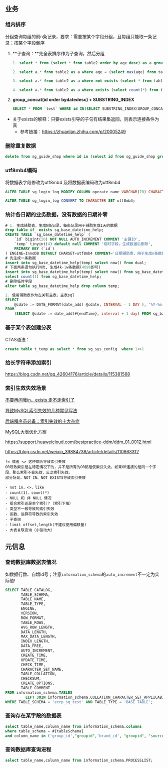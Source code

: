 ## 业务



### 组内排序

分组查询每组的前n条记录，要求：需要按某个字段分组，且每组只能取一条记录；按某个字段倒序

1. **子查询：**先全表排序作为子查询，然后分组

   ```sql
   1. select * from (select * from table2 order by age desc) as a group by a.table1_id
   
   2. select a.* from table2 as a where age = (select max(age) from table2 where a.table1_id=table1_id)
   
   3. select a.* from table2 as a where not exists (select * from table2 where table1_id=a.table1_id and age>a.age)
   
   4. select a.* from table2 as a where exists (select count(*) from table2 where table1_id=a.table1_id and age>a.age having count(*)=0)
   ```

2. **group_concat(id order bydatedesc) + SUBSTRING_INDEX**

   ```sql
   SELECT * FROM `test` WHERE id IN(SELECT SUBSTRING_INDEX(GROUP_CONCAT(id ORDER BY `date` DESC)
   ```



- 关于exists的解释：只要exists引导的子句有结果集返回，则表示连接条件为真
  - 参考链接：https://zhuanlan.zhihu.com/p/20005249



### 删除重复数据

```sql
delete from sg_guide_shop where id in (select id from sg_guide_shop group by guide_id,shop_id having count(id) > 1) and id not in (select min(id) from sg_guide_shop group by guide_id,shop_id  having count(id)>1);
```



### utf8mb4编码

将数据表字段修改为utf8mb4 及将数据表编码改为utf8mb4

```sql
ALTER TABLE sg_login_log MODIFY COLUMN operate_name VARCHAR(70) CHARACTER SET utf8mb4 COLLATE utf8mb4_unicode_ci DEFAULT NULL COMMENT "操作人";

ALTER TABLE sg_login_log CONVERT TO CHARACTER SET utf8mb4;
```



###  统计各日期的业务数据，没有数据的日期补零

```sql
# 1. 生成辅助表，生成N条记录，每条记录用于辅助生成1天的数据
drop table if  exists sg_base_datetime_help;
CREATE TABLE `sg_base_datetime_help` (
    `id` bigint(20) NOT NULL AUTO_INCREMENT COMMENT '主键ID',
    `temp` tinyint(4) default null COMMENT '临时字段，生成数据后删除',
    PRIMARY KEY (`id`)
) ENGINE=InnoDB DEFAULT CHARSET=utf8mb4 COMMENT='日期辅助表，用于生成n条数据';
# 先生成一条数据
insert into sg_base_datetime_help(temp) select now() from dual;
# 下面两条语句执行N次, 生成4k-1w条数据(4096即可)
insert into sg_base_datetime_help(temp) select now() from sg_base_datetime_help;
select count(1) from sg_base_datetime_help;
# 删除临时字段
alter table sg_base_datetime_help drop column temp;

2. 使用辅助表作为左关联主表，主表sql
SELECT
	@cdate := DATE_FORMAT(date_add( @cdate, INTERVAL - 1 DAY ), '%Y-%m-%d') as date
FROM
	(SELECT @cdate := date_add(#{endTime}, interval + 1 day) FROM sg_base_datetime_help) tmp1 WHERE @cdate >#{startTime};
```



### 基于某个表创建分表

CTAS语法：

```sql
create table t_temp as select * from sg_sys_config  where 1<>1
```



### 给长字符串添加索引

https://blog.csdn.net/qq_42604176/article/details/115381568



### 索引生效失效场景

[不要再问我in，exists 走不走索引了](https://segmentfault.com/a/1190000023825926)

[导致MySQL索引失效的几种常见写法](https://segmentfault.com/a/1190000023911554)

[后端程序员必备：索引失效的十大杂症](https://database.51cto.com/art/201912/607742.htm)

[MySQL大表优化方案](https://segmentfault.com/a/1190000006158186)

https://support.huaweicloud.com/bestpractice-ddm/ddm_01_0012.html

https://blog.csdn.net/weixin_39884738/article/details/110863312



```
!= 或者 <> 这种都会导致索引失效
OR导致索引是在特定情况下的，并不是所有的OR都是使索引失效，如果OR连接的是同一个字段，那么索引不会失效，反之索引失效。
部分场景，NOT IN、NOT EXISTS导致索引失效
```



```
- not in，<>，like
- count(1)、count(*)
- NULL 和 非 NULL 情况
- 组合索引还是单个索引？（索引下推）
- 类型不一致导致的索引失效
- 函数、运算符导致的索引失效
- 子查询
- limit offset,length(不建议使用偏移量)
- 大表关联查询（小驱动大）
```



## 元信息



### 查询数据库数据表情况

如数据行数、自增id号；注意`information_schema`的`auto_increment`不一定为实际值!

```sql
SELECT TABLE_CATALOG,
       TABLE_SCHEMA,
       TABLE_NAME,
       TABLE_TYPE,
       ENGINE,
       VERSION,
       ROW_FORMAT,
       TABLE_ROWS,
       AVG_ROW_LENGTH,
       DATA_LENGTH,
       MAX_DATA_LENGTH,
       INDEX_LENGTH,
       DATA_FREE,
       AUTO_INCREMENT,
       CREATE_TIME,
       UPDATE_TIME,
       CHECK_TIME,
       CHARACTER_SET_NAME,
       TABLE_COLLATION,
       CHECKSUM,
       CREATE_OPTIONS,
       TABLE_COMMENT
FROM information_schema.TABLES
         LEFT JOIN information_schema.COLLATION_CHARACTER_SET_APPLICABILITY ON TABLE_COLLATION = COLLATION_NAME
WHERE TABLE_SCHEMA = 'ecrp_sg_test' AND TABLE_TYPE = 'BASE TABLE';
```



### 查询存在某字段的数据表

```sql
select table_name,column_name from information_schema.columns 
where table_schema = #{tableSchema} 
and column_name in ('group_id',"groupid",'brand_id', "groupid", "source_id");
```



### 查询数据库查询进程

```sql
select table_name,column_name from information_schema.PROCESSLIST; 
```



